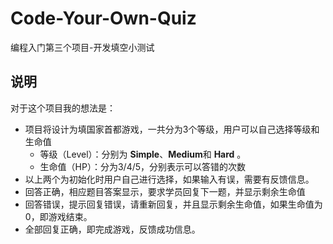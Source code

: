 # Code-Your-Own-Quiz
编程入门第三个项目-开发填空小测试
## 说明
对于这个项目我的想法是：
* 项目将设计为填国家首都游戏，一共分为3个等级，用户可以自己选择等级和生命值
  * 等级（Level）：分别为 **Simple**、**Medium**和 **Hard** 。
  * 生命值（HP）：分为3/4/5，分别表示可以答错的次数
* 以上两个为初始化时用户自己进行选择，如果输入有误，需要有反馈信息。
* 回答正确，相应题目答案显示，要求学员回复下一题，并显示剩余生命值
* 回答错误，提示回复错误，请重新回复，并且显示剩余生命值，如果生命值为0，即游戏结束。
* 全部回复正确，即完成游戏，反馈成功信息。
